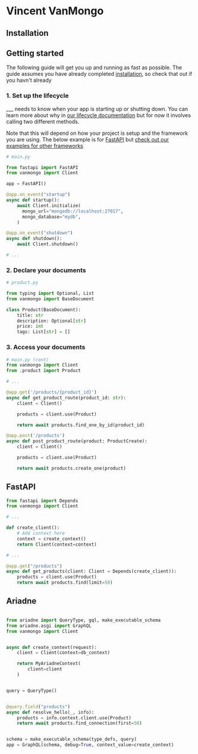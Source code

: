 # Vincent VanMongo

## Installation

## Getting started

The following guide will get you up and running as fast as possible. The guide assumes you have already completed [installation](#installation), so check that out if you havn't already

### 1. Set up the lifecycle

___ needs to know when your app is starting up or shutting down. You can learn more about why in [our lifecycle documentation](#todo) but for now it involves calling two different methods.

Note that this will depend on how your project is setup and the framework you are using. The below example is for [FastAPI](https://fastapi.tiangolo.com/advanced/events/?h=start) but [check out our examples for other frameworks](./examples/README.md)

```py
# main.py

from fastapi import FastAPI
from vanmongo import Client

app = FastAPI()

@app.on_event("startup")
async def startup():
    await Client.initialize(
      mongo_url="mongodb://localhost:27017",
      mongo_database="mydb",
    )

@app.on_event("shutdown")
async def shutdown():
    await Client.shutdown()

# ...
```

### 2. Declare your documents

```py
# product.py

from typing import Optional, List
from vanmongo import BaseDocument

class Product(BaseDocument):
    title: str
    description: Optional[str]
    price: int
    tags: List[str] = []
```

### 3. Access your documents

```py
# main.py (cont)
from vanmongo import Client
from .product import Product

# ...

@app.get('/products/{product_id}')
async def get_product_route(product_id: str):
    client = Client()

    products = client.use(Product)

    return await products.find_one_by_id(product_id)

@app.post('/products')
async def post_product_route(product: ProductCreate):
    client = Client()

    products = client.use(Product)

    return await products.create_one(product)
```

## FastAPI

```py
from fastapi import Depends
from vanmongo import Client

# ...

def create_client():
    # Add context here
    context = create_context()
    return Client(context=context)

# ...

@app.get("/products")
async def get_products(client: Client = Depends(create_client)):
    products = client.use(Product)
    return await products.find(limit=50)
```

## Ariadne

```py

from ariadne import QueryType, gql, make_executable_schema
from ariadne.asgi import GraphQL
from vanmongo import Client


async def create_context(request):
    client = Client(context=db_context)

    return MyAriadneContext(
        client=client
    )


query = QueryType()


@query.field("products")
async def resolve_hello(_, info):
    products = info.context.client.use(Product)
    return await products.find_connection(first=50)


schema = make_executable_schema(type_defs, query)
app = GraphQL(schema, debug=True, context_value=create_context)

```
